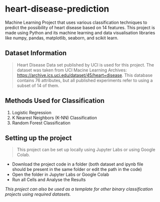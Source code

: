 # heart-disease-prediction
Machine Learning Project that uses various classification techniques to predict the possibility of heart disease based on 14 features.
This project is made using Python and its machine learning and data visualisation libraries like numpy, pandas, matplotlib, seaborn, and scikit learn.

## Dataset Information
> Heart Disease Data set published by UCI is used for this project. The dataset was taken from UCI Macine Learning Archives: https://archive.ics.uci.edu/dataset/45/heart+disease.
This database contains 76 attributes, but all published experiments refer to using a subset of 14 of them.

## Methods Used for Classification
1. Logistic Regression
2. K Nearest Neighbors (K-NN) Classification
3. Random Forest Classification

## Setting up the project
> This project can be set up locally using Jupyter Labs or using Google Colab.

* Download the project code in a folder (both dataset and ipynb file should be present in the same folder or edit the path in the code)
* Open the folder in Jupyter Labs or Google Colab
* Run all Cells and Analyse the Results

*This project can also be used as a template for other binary classification projects using required datasets.*
